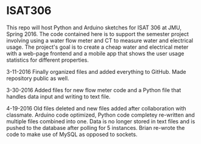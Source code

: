# ISAT306 
This repo will host Python and Arduino sketches for ISAT 306 at JMU, Spring 2016.
The code contained here is to support the semester project involving using a water flow meter
and CT to measure water and electrical usage. The project's goal is to create
a cheap water and electrical meter with a web-page frontend and a mobile app
that shows the user usage statistics for different properties.

3-11-2016
Finally organized files and added everything to GitHub. Made repository public as well.

3-30-2016
Added files for new flow meter code and a Python file that handles data input and writing to text file.

4-19-2016
Old files deleted and new files added after collaboration with classmate.  Arduino code optimized, Python code completey
re-written and multiple files combined into one.  Data is no longer stored in text files and is pushed to the database after polling for 5 instances.  Brian re-wrote the code to make use of MySQL as opposed to sockets.
